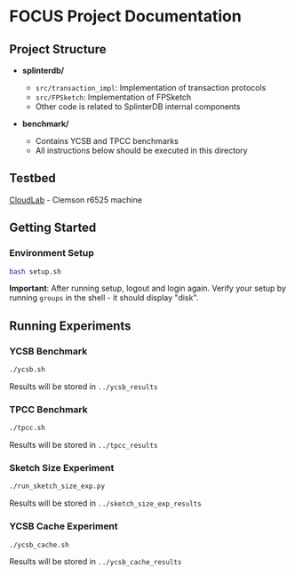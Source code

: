 # FOCUS Project Documentation

## Project Structure

- **splinterdb/**
  - `src/transaction_impl`: Implementation of transaction protocols
  - `src/FPSketch`: Implementation of FPSketch
  - Other code is related to SplinterDB internal components

- **benchmark/**
  - Contains YCSB and TPCC benchmarks
  - All instructions below should be executed in this directory

## Testbed

[CloudLab](https://www.cloudlab.us) - Clemson r6525 machine

## Getting Started

### Environment Setup

```sh
bash setup.sh
```

**Important**: After running setup, logout and login again. Verify your setup by running `groups` in the shell - it should display "disk".

## Running Experiments

### YCSB Benchmark

```sh
./ycsb.sh
```

Results will be stored in `../ycsb_results`

### TPCC Benchmark

```sh
./tpcc.sh
```

Results will be stored in `../tpcc_results`

### Sketch Size Experiment

```sh
./run_sketch_size_exp.py
```

Results will be stored in `../sketch_size_exp_results`

### YCSB Cache Experiment

```sh
./ycsb_cache.sh
```

Results will be stored in `../ycsb_cache_results`
